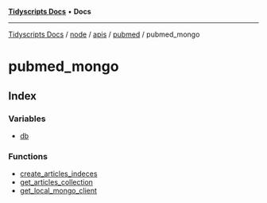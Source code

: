 [**Tidyscripts Docs**](../../../../../../../../README.md) • **Docs**

***

[Tidyscripts Docs](../../../../../../../../globals.md) / [node](../../../../../../README.md) / [apis](../../../../README.md) / [pubmed](../../README.md) / pubmed\_mongo

# pubmed\_mongo

## Index

### Variables

- [db](variables/db.md)

### Functions

- [create\_articles\_indeces](functions/create_articles_indeces.md)
- [get\_articles\_collection](functions/get_articles_collection.md)
- [get\_local\_mongo\_client](functions/get_local_mongo_client.md)
